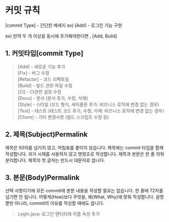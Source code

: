 # 커밋 규칙

[commit Type] - 간단한 메세지
ex) [Add] - 로그인 기능 구현

ex) 만약 두 개 이상을 동시에 추가해야한다면 , [Add, Build]

## 1. 커밋타입[commit Type]

>[Add] - 새로운 기능 추가<br/>
[Fix] - 버그 수정<br/>
[Refactor] - 코드 리팩토링<br/>
[Build] - 빌드 관련 파일 수정<br/>
[Ci] - CI관련 설정 수정<br/>
[Docs] - 문서 (문서 추가, 수정, 삭제)<br/>
[Style] - 스타일 (코드 형식, 세미콜론 추가: 비즈니스 로직에 변경 없는 경우)<br/>
[Test] - 테스트 (테스트 코드 추가, 수정, 삭제: 비즈니스 로직에 변경 없는 경우)<br/>
[Chore] - 기타 변경사항 (빌드 스크립트 수정 등)<br/>


## 2. 제목(Subject)Permalink
제목은 50자를 넘기지 않고, 마침표를 붙이지 않습니다.
제목에는 commit 타입을 함께 작성합니다.
과거 시제를 사용하지 않고 명령조로 작성합니다.
제목과 본문은 한 줄 띄워 분리합니다.
제목의 첫 글자는 반드시 대문자로 씁니다.

## 3. 본문(Body)Permalink
선택 사항이기에 모든 commit에 본문 내용을 작성할 필요는 없습니다.
한 줄에 72자를 넘기면 안 됩니다.
어떻게(How)보다 무엇을, 왜(What, Why)에 맞춰 작성합니다.
설명뿐만 아니라, commit의 이유를 작성할 때에도 씁니다.

> Login.java: 로그인 엔티티에 이름 속성 추가